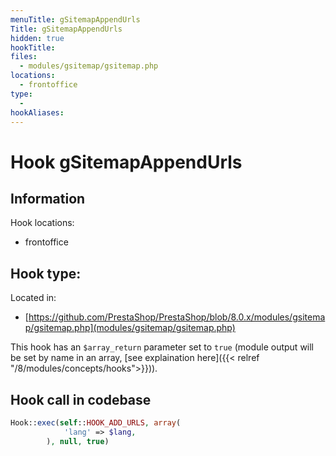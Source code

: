 ```yaml
---
menuTitle: gSitemapAppendUrls
Title: gSitemapAppendUrls
hidden: true
hookTitle: 
files:
  - modules/gsitemap/gsitemap.php
locations:
  - frontoffice
type:
  - 
hookAliases:
---
```


# Hook gSitemapAppendUrls

## Information

Hook locations: 
  - frontoffice

Hook type: 
  - 

Located in: 
  - [https://github.com/PrestaShop/PrestaShop/blob/8.0.x/modules/gsitemap/gsitemap.php](modules/gsitemap/gsitemap.php)

This hook has an `$array_return` parameter set to `true` (module output will be set by name in an array, [see explaination here]({{< relref "/8/modules/concepts/hooks">}})).

## Hook call in codebase

```php
Hook::exec(self::HOOK_ADD_URLS, array(
            'lang' => $lang,
        ), null, true)
```